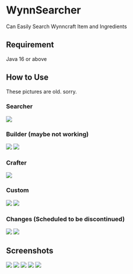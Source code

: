 # WynnSearcher
Can Easily Search Wynncraft Item and Ingredients

## Requirement
Java 16 or above  

## How to Use
These pictures are old. sorry.
### Searcher 
![](readme_pictures/how_to_use.png)

### Builder (maybe not working)
![](readme_pictures/how_to_use_2_1.png)
![](readme_pictures/how_to_use_2_2.png)

### Crafter
![](readme_pictures/how_to_use_3.png)

### Custom
![](readme_pictures/how_to_use_4_1.png)
![](readme_pictures/how_to_use_4_2.png)

### Changes (Scheduled to be discontinued)
![](readme_pictures/how_to_use_5_1.png)
![](readme_pictures/how_to_use_5_2.png)

## Screenshots
![](readme_pictures/search_1.png)
![](readme_pictures/search_2.png)
![](readme_pictures/search_3.png)
![](readme_pictures/search_4.png)
![](readme_pictures/search_5.png)
